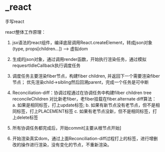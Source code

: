 # _react
手写react

react整体工作原理：
1. jsx语法的react组件，编译底层调用React.createElement，转成json对象
(type, props[children...]) --> 虚拟dom
2. 生成的json对象，通过调用render函数，开始执行渲染任务，通过模拟requesrtIdleCallback执行调度任务
3. 调度任务主要渲染fiber节点，构建fiber children, 并返回下一个需要渲染fiber节点；
优先渲染child->sibling然后回溯parent，完成一个任务是可中断
4. Reconciliation-diff：协调过程通过在协调任务中构建filber children tree reconcileChildren 对比新老fiber，老fiber挂载在fiber.alternate
diff算法：
  a. 如果是相同标签，打上update标签;
  b. 如果有新节点没有老节点，但不是相同标签，打上PLACEMENT标签
  c. 如果有老节点没新，但不是相同标签，打上delete标签

5. 所有协调任务都完成后，开始commit[主要从根节点开始]

6. 开始渲染真实dom，通过上面Reconciliation-diff过程打上的标签，进行增删改的操作进行渲染，没有变化的节点，不重新渲染。
